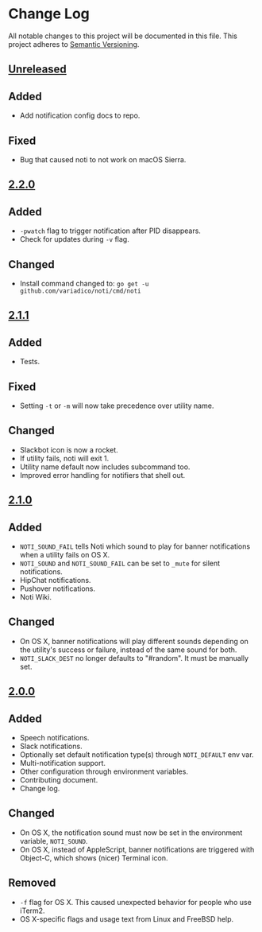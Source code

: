 # Change Log

All notable changes to this project will be documented in this file. This
project adheres to [Semantic Versioning](http://semver.org/).

## [Unreleased]

## Added

* Add notification config docs to repo.

## Fixed

* Bug that caused noti to not work on macOS Sierra.

## [2.2.0]

## Added
* `-pwatch` flag to trigger notification after PID disappears.
* Check for updates during `-v` flag.

## Changed
* Install command changed to: `go get -u github.com/variadico/noti/cmd/noti`

## [2.1.1]

## Added
* Tests.

## Fixed
* Setting `-t` or `-m` will now take precedence over utility name.

## Changed
* Slackbot icon is now a rocket.
* If utility fails, noti will exit 1.
* Utility name default now includes subcommand too.
* Improved error handling for notifiers that shell out.

## [2.1.0]

## Added

* `NOTI_SOUND_FAIL` tells Noti which sound to play for banner notifications
when a utility fails on OS X.
* `NOTI_SOUND` and `NOTI_SOUND_FAIL` can be set to `_mute` for silent
notifications.
* HipChat notifications.
* Pushover notifications.
* Noti Wiki.

## Changed

* On OS X, banner notifications will play different sounds depending on the
utility's success or failure, instead of the same sound for both.
* `NOTI_SLACK_DEST` no longer defaults to "#random". It must be manually set.

## [2.0.0]

## Added

* Speech notifications.
* Slack notifications.
* Optionally set default notification type(s) through `NOTI_DEFAULT` env var.
* Multi-notification support.
* Other configuration through environment variables.
* Contributing document.
* Change log.

## Changed

* On OS X, the notification sound must now be set in the environment variable,
`NOTI_SOUND`.
* On OS X, instead of AppleScript, banner notifications are triggered with
Object-C, which shows (nicer) Terminal icon.

## Removed

* `-f` flag for OS X. This caused unexpected behavior for people who use iTerm2.
* OS X-specific flags and usage text from Linux and FreeBSD help.

[Unreleased]: https://github.com/variadico/noti/compare/v2.2.0...dev
[2.2.0]: https://github.com/variadico/noti/compare/v2.1.1...v2.2.0
[2.1.1]: https://github.com/variadico/noti/compare/v2.1.0...v2.1.1
[2.1.0]: https://github.com/variadico/noti/compare/v2.0.0...v2.1.0
[2.0.0]: https://github.com/variadico/noti/compare/v1.3.0...v2.0.0

